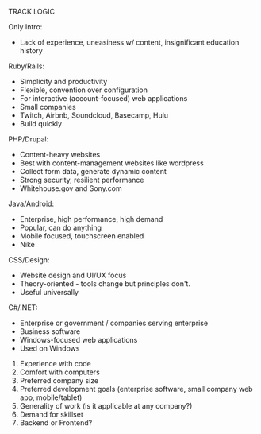 TRACK LOGIC


Only Intro:
- Lack of experience, uneasiness w/ content, insignificant education history

Ruby/Rails:
- Simplicity and productivity
- Flexible, convention over configuration
- For interactive (account-focused) web applications
- Small companies
- Twitch, Airbnb, Soundcloud, Basecamp, Hulu
- Build quickly

PHP/Drupal:
- Content-heavy websites
- Best with content-management websites like wordpress
- Collect form data, generate dynamic content
- Strong security, resilient performance
- Whitehouse.gov and Sony.com

Java/Android:
- Enterprise, high performance, high demand
- Popular, can do anything
- Mobile focused, touchscreen enabled
- Nike

CSS/Design:
- Website design and UI/UX focus
- Theory-oriented - tools change but principles don't.
- Useful universally

C#/.NET:
- Enterprise or government / companies serving enterprise
- Business software
- Windows-focused web applications
- Used on Windows


<!-- POTENTIAL QUESTIONS -->
1. Experience with code
2. Comfort with computers
3. Preferred company size
4. Preferred development goals (enterprise software, small company web app, mobile/tablet)
5. Generality of work (is it applicable at any company?)
6. Demand for skillset
7. Backend or Frontend?
